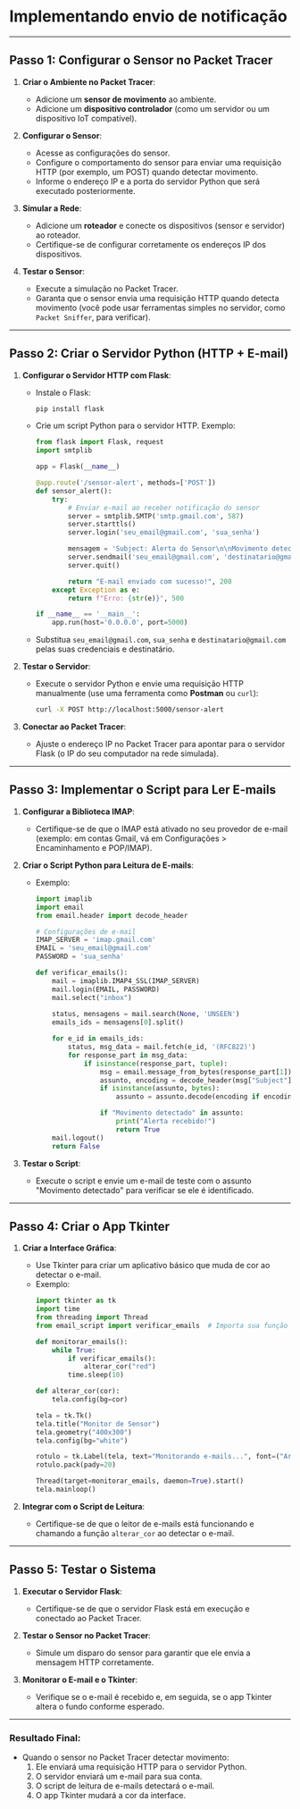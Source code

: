 # Implementando envio de notificação

---

## **Passo 1: Configurar o Sensor no Packet Tracer**
1. **Criar o Ambiente no Packet Tracer**:
   - Adicione um **sensor de movimento** ao ambiente.
   - Adicione um **dispositivo controlador** (como um servidor ou um dispositivo IoT compatível).

2. **Configurar o Sensor**:
   - Acesse as configurações do sensor.
   - Configure o comportamento do sensor para enviar uma requisição HTTP (por exemplo, um POST) quando detectar movimento.
   - Informe o endereço IP e a porta do servidor Python que será executado posteriormente.

3. **Simular a Rede**:
   - Adicione um **roteador** e conecte os dispositivos (sensor e servidor) ao roteador.
   - Certifique-se de configurar corretamente os endereços IP dos dispositivos.

4. **Testar o Sensor**:
   - Execute a simulação no Packet Tracer.
   - Garanta que o sensor envia uma requisição HTTP quando detecta movimento (você pode usar ferramentas simples no servidor, como `Packet Sniffer`, para verificar).

---

## **Passo 2: Criar o Servidor Python (HTTP + E-mail)**
1. **Configurar o Servidor HTTP com Flask**:
   - Instale o Flask:
     ```bash
     pip install flask
     ```
   - Crie um script Python para o servidor HTTP. Exemplo:
     ```python
     from flask import Flask, request
     import smtplib

     app = Flask(__name__)

     @app.route('/sensor-alert', methods=['POST'])
     def sensor_alert():
         try:
             # Enviar e-mail ao receber notificação do sensor
             server = smtplib.SMTP('smtp.gmail.com', 587)
             server.starttls()
             server.login('seu_email@gmail.com', 'sua_senha')

             mensagem = 'Subject: Alerta do Sensor\n\nMovimento detectado pelo sensor.'
             server.sendmail('seu_email@gmail.com', 'destinatario@gmail.com', mensagem)
             server.quit()

             return "E-mail enviado com sucesso!", 200
         except Exception as e:
             return f"Erro: {str(e)}", 500

     if __name__ == '__main__':
         app.run(host='0.0.0.0', port=5000)
     ```
   - Substitua `seu_email@gmail.com`, `sua_senha` e `destinatario@gmail.com` pelas suas credenciais e destinatário.

2. **Testar o Servidor**:
   - Execute o servidor Python e envie uma requisição HTTP manualmente (use uma ferramenta como **Postman** ou `curl`):
     ```bash
     curl -X POST http://localhost:5000/sensor-alert
     ```

3. **Conectar ao Packet Tracer**:
   - Ajuste o endereço IP no Packet Tracer para apontar para o servidor Flask (o IP do seu computador na rede simulada).

---

## **Passo 3: Implementar o Script para Ler E-mails**
1. **Configurar a Biblioteca IMAP**:
   - Certifique-se de que o IMAP está ativado no seu provedor de e-mail (exemplo: em contas Gmail, vá em Configurações > Encaminhamento e POP/IMAP).

2. **Criar o Script Python para Leitura de E-mails**:
   - Exemplo:
     ```python
     import imaplib
     import email
     from email.header import decode_header

     # Configurações de e-mail
     IMAP_SERVER = 'imap.gmail.com'
     EMAIL = 'seu_email@gmail.com'
     PASSWORD = 'sua_senha'

     def verificar_emails():
         mail = imaplib.IMAP4_SSL(IMAP_SERVER)
         mail.login(EMAIL, PASSWORD)
         mail.select("inbox")
         
         status, mensagens = mail.search(None, 'UNSEEN')
         emails_ids = mensagens[0].split()

         for e_id in emails_ids:
             status, msg_data = mail.fetch(e_id, '(RFC822)')
             for response_part in msg_data:
                 if isinstance(response_part, tuple):
                     msg = email.message_from_bytes(response_part[1])
                     assunto, encoding = decode_header(msg["Subject"])[0]
                     if isinstance(assunto, bytes):
                         assunto = assunto.decode(encoding if encoding else "utf-8")

                     if "Movimento detectado" in assunto:
                         print("Alerta recebido!")
                         return True
         mail.logout()
         return False
     ```

3. **Testar o Script**:
   - Execute o script e envie um e-mail de teste com o assunto "Movimento detectado" para verificar se ele é identificado.

---

## **Passo 4: Criar o App Tkinter**
1. **Criar a Interface Gráfica**:
   - Use Tkinter para criar um aplicativo básico que muda de cor ao detectar o e-mail.
   - Exemplo:
     ```python
     import tkinter as tk
     import time
     from threading import Thread
     from email_script import verificar_emails  # Importa sua função de leitura de e-mails

     def monitorar_emails():
         while True:
             if verificar_emails():
                 alterar_cor("red")
             time.sleep(10)

     def alterar_cor(cor):
         tela.config(bg=cor)

     tela = tk.Tk()
     tela.title("Monitor de Sensor")
     tela.geometry("400x300")
     tela.config(bg="white")

     rotulo = tk.Label(tela, text="Monitorando e-mails...", font=("Arial", 16))
     rotulo.pack(pady=20)

     Thread(target=monitorar_emails, daemon=True).start()
     tela.mainloop()
     ```

2. **Integrar com o Script de Leitura**:
   - Certifique-se de que o leitor de e-mails está funcionando e chamando a função `alterar_cor` ao detectar o e-mail.

---

## **Passo 5: Testar o Sistema**
1. **Executar o Servidor Flask**:
   - Certifique-se de que o servidor Flask está em execução e conectado ao Packet Tracer.

2. **Testar o Sensor no Packet Tracer**:
   - Simule um disparo do sensor para garantir que ele envia a mensagem HTTP corretamente.

3. **Monitorar o E-mail e o Tkinter**:
   - Verifique se o e-mail é recebido e, em seguida, se o app Tkinter altera o fundo conforme esperado.

---

### Resultado Final:
- Quando o sensor no Packet Tracer detectar movimento:
  1. Ele enviará uma requisição HTTP para o servidor Python.
  2. O servidor enviará um e-mail para sua conta.
  3. O script de leitura de e-mails detectará o e-mail.
  4. O app Tkinter mudará a cor da interface.
